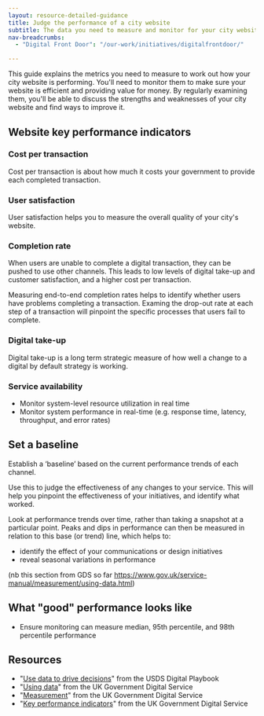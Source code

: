 ```yaml
---
layout: resource-detailed-guidance
title: Judge the performance of a city website 
subtitle: The data you need to measure and monitor for your city website
nav-breadcrumbs:
  - "Digital Front Door": "/our-work/initiatives/digitalfrontdoor/"

---
```


This guide explains the metrics you need to measure to work out how your city website is performing. You'll need to monitor them to make sure your website is efficient and providing value for money. By regularly examining them, you'll be able to discuss the strengths and weaknesses of your city website and find ways to improve it.

## Website key performance indicators

### Cost per transaction

Cost per transaction is about how much it costs your government to provide each completed transaction.

### User satisfaction

User satisfaction helps you to measure the overall quality of your city's website.

### Completion rate

When users are unable to complete a digital transaction, they can be pushed to use other channels. This leads to low levels of digital take-up and customer satisfaction, and a higher cost per transaction.

Measuring end-to-end completion rates helps to identify whether users have problems completing a transaction. Examing the drop-out rate at each step of a transaction will pinpoint the specific processes that users fail to complete.

### Digital take-up

Digital take-up is a long term strategic measure of how well a change to a digital by default strategy is working. 

### Service availability

 - Monitor system-level resource utilization in real time
 - Monitor system performance in real-time (e.g. response time, latency, throughput, and error rates)
 
## Set a baseline

Establish a ‘baseline’ based on the current performance trends of each channel. 


Use this to judge the effectiveness of any changes to your service. This will help you pinpoint the effectiveness of your initiatives, and identify what worked.

Look at performance trends over time, rather than taking a snapshot at a particular point. Peaks and dips in performance can then be measured in relation to this base (or trend) line, which helps to:

 - identify the effect of your communications or design initiatives
 - reveal seasonal variations in performance

(nb this section from GDS so far https://www.gov.uk/service-manual/measurement/using-data.html)

## What "good" performance looks like

 - Ensure monitoring can measure median, 95th percentile, and 98th percentile performance

## Resources

 - "[Use data to drive decisions](https://playbook.cio.gov/#play12)" from the USDS Digital Playbook 
 - "[Using data](https://www.gov.uk/service-manual/measurement/using-data.html)" from the UK Government Digital Service
 - "[Measurement](https://www.gov.uk/service-manual/measurement)" from the UK Government Digital Service
 - "[Key performance indicators](https://www.gov.uk/service-manual/measurement/other-kpis.html)" from the UK Government Digital Service
 
 
